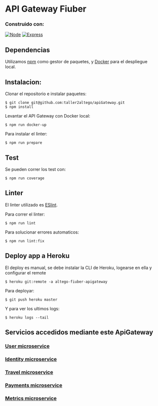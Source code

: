 # API Gateway Fiuber
### Construido con:

[![Node][Node.js]][Node-url]
[![Express][Express.js]][Express-url]

<!-- MARKDOWN LINKS & IMAGES -->
<!-- https://www.markdownguide.org/basic-syntax/#reference-style-links -->
[Node.js]: https://img.shields.io/badge/Node.js-43853D?style=for-the-badge&logo=node.js&logoColor=white
[Node-url]: https://nodejs.org/en/
[Express.js]: https://img.shields.io/badge/Express.js-404D59?style=for-the-badge
[Express-url]: https://expressjs.com/es/


## Dependencias

Utilizamos [npm](https://www.npmjs.com/) como gestor de paquetes, y [Docker](https://www.docker.com/) para el despliegue local.



## Instalacion:

Clonar el repositorio e instalar paquetes:

    $ git clone git@github.com:taller2altego/apiGateway.git
    $ npm install

Levantar el API Gateway con Docker local:

    $ npm run docker-up

Para instalar el linter:

    $ npm run prepare

## Test

Se pueden correr los test con:

    $ npm run coverage

## Linter
El linter utilizado es [ESlint](https://eslint.org/).

Para correr el linter:

    $ npm run lint

Para solucionar errores automaticos:

    $ npm run lint:fix

## Deploy app a Heroku

El deploy es manual, se debe instalar la CLI de Heroku, logearse en ella y configurar el remote

    $ heroku git:remote -a altego-fiuber-apigateway

Para deployar:

    $ git push heroku master

Y para ver los ultimos logs:

    $ heroku logs --tail

## Servicios accedidos mediante este ApiGateway


### [User microservice](https://github.com/taller2altego/user-microservice)


### [Identity microservice](https://github.com/taller2altego/identity-service)

### [Travel microservice](https://github.com/taller2altego/travel-microservice)

### [Payments microservice](https://github.com/taller2altego/payments)

### [Metrics microservice](https://github.com/taller2altego/alarms-microservice)




